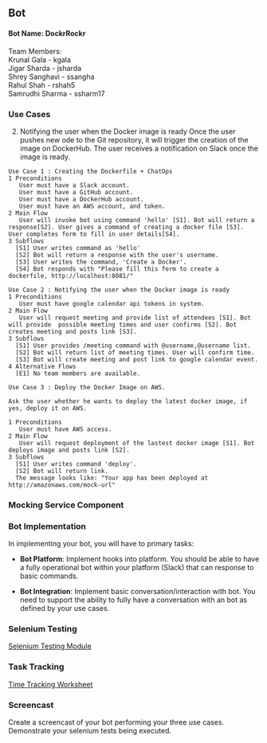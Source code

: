 ## Bot

#### Bot Name: DockrRockr

Team Members: <br/>
Krunal Gala - kgala <br/>
Jigar Sharda - jsharda<br/>
Shrey Sanghavi - ssangha<br/>
Rahul Shah - rshah5<br/>
Samrudhi Sharma - ssharm17<br/>

### Use Cases

2. Notifying the user when the Docker image is ready
Once the user pushes new ode to the Git repository, it will trigger the creation of the image on DockerHub.
The user  receives a notification on Slack once the image is ready.

```
Use Case 1 : Creating the Dockerfile + ChatOps
1 Preconditions
   User must have a Slack account.
   User must have a GitHub account.
   User must have a DockerHub account.
   User must have an AWS account, and token.
2 Main Flow
   User will invoke bot using command 'hello' [S1]. Bot will return a response[S2]. User gives a command of creating a docker file [S3]. User completes form to fill in user details[S4].
3 Subflows
  [S1] User writes command as 'hello'
  [S2] Bot will return a response with the user's username. 
  [S3] User writes the command, 'Create a Docker'.
  [S4] Bot responds with "Please fill this form to create a dockerfile, http://localhost:8081/"
```
```
Use Case 2 : Notifying the user when the Docker image is ready
1 Preconditions
   User must have google calendar api tokens in system.
2 Main Flow
   User will request meeting and provide list of attendees [S1]. Bot will provide  possible meeting times and user confirms [S2]. Bot creates meeting and posts link [S3].
3 Subflows
  [S1] User provides /meeting command with @username,@username list.
  [S2] Bot will return list of meeting times. User will confirm time.
  [S3] Bot will create meeting and post link to google calendar event.
4 Alternative Flows
  [E1] No team members are available.
```
```
Use Case 3 : Deploy the Docker Image on AWS.

Ask the user whether he wants to deploy the latest docker image, if yes, deploy it on AWS.

1 Preconditions
   User must have AWS access.
2 Main Flow
   User will request deployment of the lastest docker image [S1]. Bot deploys image and posts link [S2].
3 Subflows
  [S1] User writes command 'deploy'.
  [S2] Bot will return link. 
  The message looks like: "Your app has been deployed at http://amazonaws.com/mock-url"
```

### Mocking Service Component


### Bot Implementation

In implementing your bot, you will have to primary tasks:

* **Bot Platform**: Implement hooks into platform. You should be able to have a fully operational bot within your platform (Slack) that can response to basic commands.


* **Bot Integration**: Implement basic conversation/interaction with bot. You need to support the ability to fully have a conversation with an bot as defined by your use cases.

### Selenium Testing

[Selenium Testing Module](https://github.ncsu.edu/jsharda/DockrRockr/tree/master/Selenium)

### Task Tracking

[Time Tracking Worksheet](WORKSHEET.md)

### Screencast

Create a screencast of your bot performing your three use cases.
Demonstrate your selenium tests being executed.

